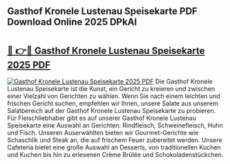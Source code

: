 ## Gasthof Kronele Lustenau Speisekarte PDF Download Online 2025 DPkAl

# <h2><a href="http://gcc2lan.nevu.top/?p=Gasthof+Kronele+Lustenau+Speisekarte">🔗 👉🔴 Gasthof Kronele Lustenau Speisekarte 2025 PDF</a></h2>

[![Gasthof Kronele Lustenau Speisekarte 2025 PDF](https://i.imgur.com/dBaPXMq.png)](http://gcc2lan.nevu.top/?p=Gasthof+Kronele+Lustenau+Speisekarte)
Die Gasthof Kronele Lustenau Speisekarte ist die Kunst, ein Gericht zu kreieren und zwischen einer Vielzahl von Gerichten zu wählen. Wenn Sie nach einem leichten und frischen Gericht suchen, empfehlen wir Ihnen, unsere Salate aus unserem Salatbereich auf der Gasthof Kronele Lustenau Speisekarte zu probieren. Für Fleischliebhaber gibt es auf unserer Gasthof Kronele Lustenau Speisekarte eine Auswahl an Gerichten: Rindfleisch, Schweinefleisch, Huhn und Fisch. Unseren Auserwählten bieten wir Gourmet-Gerichte wie Schaschlik und Steak an, die auf frischem Feuer zubereitet werden. Unsere Cafeteria bietet eine große Auswahl an Desserts, von traditionellen Kuchen und Kuchen bis hin zu erlesenen Crème Brûlée und Schokoladenstückchen.
